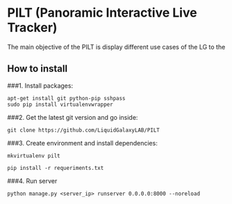 # PILT (Panoramic Interactive Live Tracker)
The main objective of the PILT is display different use cases of the LG to the


## How to install

###1. Install packages:
```
apt-get install git python-pip sshpass
sudo pip install virtualenvwrapper
```


###2. Get the latest git version and go inside:
```
git clone https://github.com/LiquidGalaxyLAB/PILT
```


###3. Create environment and install dependencies:

```
mkvirtualenv pilt

pip install -r requeriments.txt
```

###4. Run server
```
python manage.py <server_ip> runserver 0.0.0.0:8000 --noreload
```

